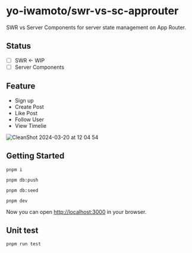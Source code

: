 # yo-iwamoto/swr-vs-sc-approuter

SWR vs Server Components for server state management on App Router.

## Status

- [ ] SWR ← WIP
- [ ] Server Components

## Feature

- Sign up
- Create Post
- Like Post
- Follow User
- View Timelie

![CleanShot 2024-03-20 at 12 04 54](https://github.com/yo-iwamoto/swr-vs-sc-approuter/assets/56625097/71c04ab1-f3da-4983-96f2-4cfa35142f2d)


## Getting Started

```shell
pnpm i

pnpm db:push

pnpm db:seed

pnpm dev
```

Now you can open [http://localhost:3000](http://localhost:3000) in your browser.

## Unit test

```shell
pnpm run test
```
